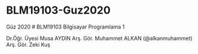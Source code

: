 # BLM19103-Guz2020
Güz 2020 # BLM19103 Bilgisayar Programlama 1

Dr.Öğr. Üyesi Musa AYDIN
Arş. Gör. Muhammet ALKAN (@alkanmuhammet)
Arş. Gör. Zeki Kuş
